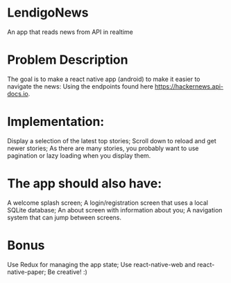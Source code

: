 # LendigoNews
An app that reads news from API in realtime 

# Problem Description

The goal is to make a react native app (android) to make it easier to navigate the news: Using the endpoints found here https://hackernews.api-docs.io. 

# Implementation:

Display a selection of the latest top stories;
Scroll down to reload and get newer stories;
As there are many stories, you probably want to use pagination or lazy loading when you display them.
 

# The app should also have:

A welcome splash screen;
A login/registration screen that uses a local SQLite database;
An about screen with information about you;
A navigation system that can jump between screens.

# Bonus

Use Redux for managing the app state;
Use react-native-web and react-native-paper;
Be creative! :)
